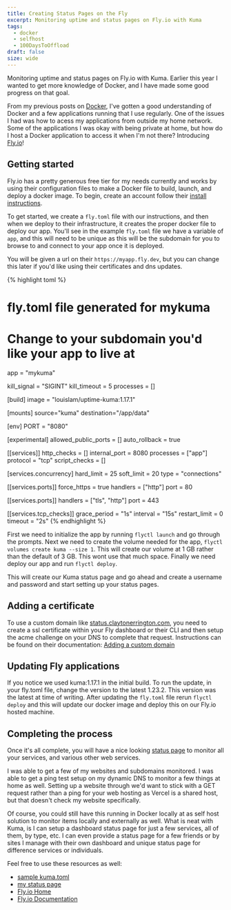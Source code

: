 ```yaml
---
title: Creating Status Pages on the Fly
excerpt: Monitoring uptime and status pages on Fly.io with Kuma
tags: 
  - docker
  - selfhost
  - 100DaysToOffload
draft: false
size: wide
---
```


Monitoring uptime and status pages on Fly.io with Kuma. Earlier this year I wanted to get more knowledge of Docker, and I have made some good progress on that goal.

From my previous posts on [Docker](/tags/docker), I've gotten a good understanding of Docker and a few applications running that I use regularly. One of the issues I had was how to acess my applications from outside my home network. Some of the applications I was okay with being private at home, but how do I host a Docker application to access it when I'm not there? Introducing [Fly.io](https://fly.io)!

## Getting started

Fly.io has a pretty generous free tier for my needs currently and works by using their configuration files to make a Docker file to build, launch, and deploy a docker image. To begin, create an account follow their [install instructions](https://fly.io/docs/hands-on/install-flyctl/).

To get started, we create a `fly.toml` file with our instructions, and then when we deploy to their infrastructure, it creates the proper docker file to deploy our app. You'll see in the example `fly.toml` file we have a variable of `app`, and this will need to be unique as this will be the subdomain for you to browse to and connect to your app once it is deployed.

You will be given a url on their `https://myapp.fly.dev`, but you can change this later if you'd like using their certificates and dns updates.

{% highlight toml %}
# fly.toml file generated for mykuma

# Change to your subdomain you'd like your app to live at
app = "mykuma"

kill_signal = "SIGINT"
kill_timeout = 5
processes = []

[build]
  image = "louislam/uptime-kuma:1.17.1"

[mounts]
source="kuma"
destination="/app/data"

[env]
  PORT = "8080"

[experimental]
  allowed_public_ports = []
  auto_rollback = true

[[services]]
  http_checks = []
  internal_port = 8080
  processes = ["app"]
  protocol = "tcp"
  script_checks = []

  [services.concurrency]
    hard_limit = 25
    soft_limit = 20
    type = "connections"

  [[services.ports]]
    force_https = true
    handlers = ["http"]
    port = 80

  [[services.ports]]
    handlers = ["tls", "http"]
    port = 443

  [[services.tcp_checks]]
    grace_period = "1s"
    interval = "15s"
    restart_limit = 0
    timeout = "2s"
{% endhighlight %}

First we need to initialize the app by running `flyctl launch` and go through the prompts. Next we need to create the volume needed for the app, `flyctl volumes create kuma --size 1`. This will create our volume at 1 GB rather than the default of 3 GB. This wont use that much space. Finally we need deploy our app and run `flyctl deploy`.

This will create our Kuma status page and go ahead and create a username and password and start setting up your status pages.

## Adding a certificate

To use a custom domain like [status.claytonerrington.com](https://status.claytonerrington.com), you need to create a ssl certificate within your Fly dashboard or their CLI and then setup the acme challenge on your DNS to complete that request. Instructions can be found on their documentation: [Adding a custom domain](https://fly.io/docs/app-guides/custom-domains-with-fly/#adding-the-certificate)

## Updating Fly applications

If you notice we used kuma:1.17.1 in the initial build. To run the update, in your fly.toml file, change the version to the latest 1.23.2. This version was the latest at time of writing. After updating the `fly.toml` file rerun `flyctl deploy` and this will update our docker image and deploy this on our Fly.io hosted machine.

## Completing the process

Once it's all complete, you will have a nice looking [status page](https://status.claytonerrington.com/status/primary) to monitor all your services, and various other web services.

I was able to get a few of my websites and subdomains monitored. I was able to get a ping test setup on my dynamic DNS to monitor a few things at home as well. Setting up a website through we'd want to stick with a GET request rather than a ping for your web hosting as Vercel is a shared host, but that doesn't check my website specifically.

Of course, you could still have this running in Docker locally at as self host solution to monitor items locally and externally as well. What is neat with Kuma, is I can setup a dashboard status page for just a few services, all of them, by type, etc. I can even provide a status page for a few friends or by sites I manage with their own dashboard and unique status page for difference services or individuals.

Feel free to use these resources as well:
- [sample kuma.toml](https://codeberg.org/cjerrington/snippets/src/branch/main/docker/kuma.toml)
- [my status page](https://status.claytonerrington.com/status/primary)
- [Fly.io Home](https://fly.io)
- [Fly.io Documentation](https://fly.io/docs/)
